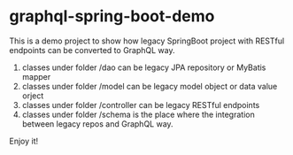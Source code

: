 # graphql-spring-boot-demo

This is a demo project to show how legacy SpringBoot project with RESTful endpoints can be converted to GraphQL way.

1. classes under folder /dao can be legacy JPA repository or MyBatis mapper
2. classes under folder /model can be legacy model object or data value orject
3. classes under folder /controller can be legacy RESTful endpoints
4. classes under folder /schema is the place where the integration between legacy repos and GraphQL way.

Enjoy it!
